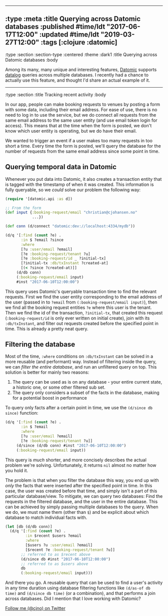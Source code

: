 --------------------------------------------------------------------------------
:type :meta
:title Querying across Datomic databases
:published #time/ldt "2017-06-17T12:00"
:updated #time/ldt "2019-03-27T12:00"
:tags [:clojure :datomic]
--------------------------------------------------------------------------------
:type :section
:section-type :centered
:theme :dark1
:title Querying across Datomic databases
:body

Among its many, many unique and interesting features, [Datomic](http://www.datomic.com/)
supports [datalog](http://docs.datomic.com/query.html) queries across multiple
databases. I recently had a chance to actually use this feature, and thought I'd
share an actual example of it.

--------------------------------------------------------------------------------
:type :section
:title Tracking recent activity
:body

In our app, people can make booking requests to venues by posting a form with
some data, including their email address. For ease of use, there is no need to
log in to use the service, but we do connect all requests from the same email
address to the same user entity (and use email token login for access). This
means that at the time when the form is posted, we don't know which user entity
is operating, but we do have their email.

We wanted to trigger an event if a user makes too many requests in too short a
time. Every time the form is posted, we'll query the database for the number of
requests from the same email address since some point in time.

## Querying temporal data in Datomic

Whenever you put data into Datomic, it also creates a transaction entity that is
tagged with the timestamp of when it was created. This information is fully
queryable, so we _could_ solve our problem the following way:

```clj
(require '[datomic.api :as d])

;; From the form
(def input {:booking-request/email "christian@cjohansen.no"
            ...})

(def conn (d/connect "datomic:dev://localhost:4334/mydb"))

(d/q '[:find (count ?e) .
       :in $ ?email ?since
       :where
       [?u :user/email ?email]
       [?e :booking-request/tenant ?u]
       [?e :booking-request/id _ ?initial-tx]
       [?initial-tx :db/txInstant ?created-at]
       [(< ?since ?created-at)]]
     (d/db conn)
     (:booking-request/email input)
     #inst "2017-06-10T12:00:00")
```

This query uses Datomic's queryable transaction time to find the relevant
requests. First we find the user entity corresponding to the email address of
the user (passed in to `?email` from `(:booking-request/email input)`), then we
find all the booking request entities `?e` where this user is the tenant. Then
we find the id of the transaction, `?initial-tx`, that created this request
(`:booking-request/id` is only ever written on initial create), join with its
`:db/txInstant`, and filter out requests created before the specified point in
time. This is already a pretty neat query.

## Filtering the database

Most of the time, `:where` conditions on `:db/txInstant` can be solved in a
more reusable (and performant) way. Instead of filtering inside the query, we
can _filter the entire database_, and run an unfiltered query on top. This
solution is better for mainly two reasons:

1. The query can be used as is on any database - your entire current state, a
   historic one, or some other filtered sub set.
2. The query only considers a subset of the facts in the database, making for a
   potential boost in performance

To query only facts after a certain point in time, we use the `(d/since db
since)` function:

```clj
(d/q '[:find (count ?e) .
       :in $ ?email
       :where
       [?u :user/email ?email]
       [?e :booking-request/tenant ?u]]
     (d/since (d/db conn) #inst "2017-06-10T12:00:00")
     (:booking-request/email input))
```

This query is *much* shorter, and more concisely describes the actual problem
we're solving. Unfortunately, it returns `nil` almost no matter how you hold it.

The problem is that when you filter the database this way, you end up with
_only_ the facts that were inserted after the specified point in time. In this
case, the user was created before that time, and simply isn't a part of this
particular database/view. To mitigate, we can query two databases: Find the
requests in the filtered database, and the user in the entire database. This can
be achieved by simply passing multiple databases to the query. When we do, we
must name them (other than `$`) and be explicit about which database to match
individual facts with.

```clj
(let [db (d/db conn)]
  (d/q '[:find (count ?e) .
         :in $recent $users ?email
         :where
         [$users ?u :user/email ?email]
         [$recent ?e :booking-request/tenant ?u]]
       ;; referred to as $recent above
       (d/since db #inst "2017-06-10T12:00:00")
       ;; referred to as $users above
       db
       (:booking-request/email input)))
```

And there you go. A reusable query that can be used to find a user's activity in
any time duration using database filtering functions like `(d/as-of db time)`
and `(d/since db time)` (or a combination), and that performs a join across
databases. Did I mention that I love working with Datomic?

[Follow me (@cjno) on Twitter](http://twitter.com/cjno)
